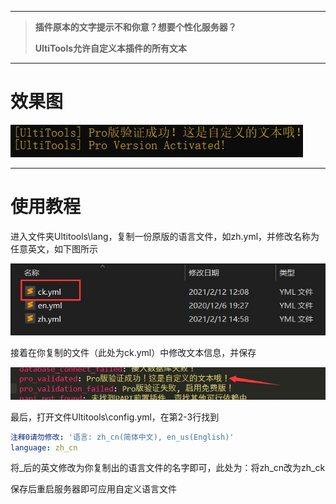 
---

> **插件原本的文字提示不和你意？想要个性化服务器？**
>
> **UltiTools允许自定义本插件的所有文本**

---

# 效果图

![](/assets/自定义文本1.jpg)

---

# 使用教程

进入文件夹Ultitools\lang，复制一份原版的语言文件，如zh.yml，并修改名称为任意英文，如下图所示

![](/assets/自定义语言.jpg)

接着在你复制的文件（此处为ck.yml）中修改文本信息，并保存

![](/assets/自定义语言2.jpg)

最后，打开文件Ultitools\config.yml，在第2-3行找到

```yaml
注释0请勿修改: '语言: zh_cn(简体中文), en_us(English)'
language: zh_cn
```

将\_后的英文修改为你复制出的语言文件的名字即可，此处为：将zh\_cn改为zh\_ck

保存后重启服务器即可应用自定义语言文件

